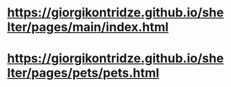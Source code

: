 # https://giorgikontridze.github.io/shelter/pages/main/index.html
# https://giorgikontridze.github.io/shelter/pages/pets/pets.html
